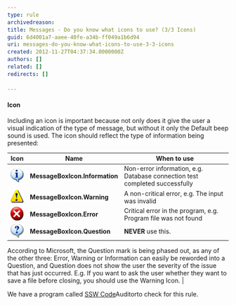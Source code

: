 ```yaml
---
type: rule
archivedreason: 
title: Messages - Do you know what icons to use? (3/3 Icons)
guid: 6d4001a7-aaee-40fe-a34b-ff049a1b6d94
uri: messages-do-you-know-what-icons-to-use-3-3-icons
created: 2012-11-27T04:37:34.0000000Z
authors: []
related: []
redirects: []

---
```


#### Icon

Including an icon is important because not only does it give the user a visual indication of the type of message, but without it only the Default beep sound is used. The icon should reflect the type of information being presented:

<!--endintro-->


| Icon | Name | When to use |
| --- | --- | --- |
| ![info](../../assets/Info.gif) |  **MessageBoxIcon.Information**  | Non-error information, e.g. Database connection test completed successfully |
| ![Warning](../../assets/Warning.gif) |  **MessageBoxIcon.Warning**  | A non-critical error, e.g. The input was invalid |
| ![error](../../assets/Error.gif) |  **MessageBoxIcon.Error**  | Critical error in the program, e.g. Program file was not found |
| ![](../../assets/Question.gif) |  **MessageBoxIcon.Question**  |  **NEVER** use this.  
According to Microsoft, the Question mark is being phased out, as any of the other three: Error, Warning or Information can easily be reworded into a Question, and Question does not show the user the severity of the issue that has just occurred.
E.g.  If you want to ask the user whether they want to save a file before closing, you should use the Warning Icon.  |



We have a program called [SSW Code](http://www.ssw.com.au/ssw/CodeAuditor/Rules.aspx#TitleVB)Auditorto check for this rule.
